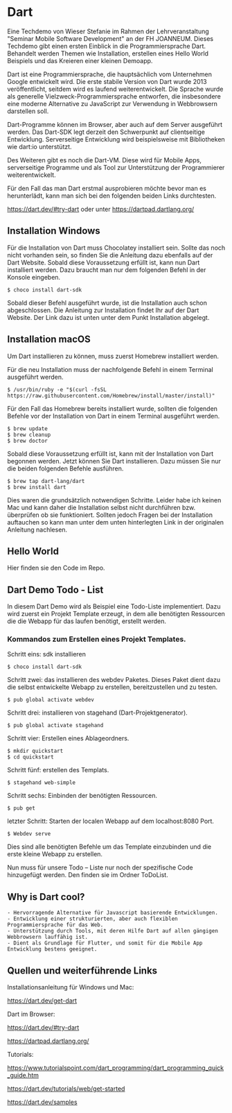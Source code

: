 # Dart

Eine Techdemo von Wieser Stefanie im Rahmen der Lehrveranstaltung "Seminar Mobile Software Development" an der FH JOANNEUM. Dieses Techdemo gibt einen ersten Einblick in die Programmiersprache Dart. Behandelt werden Themen wie Installation, erstellen eines Hello World Beispiels und das Kreieren einer kleinen Demoapp.

Dart ist eine Programmiersprache, die hauptsächlich vom Unternehmen Google entwickelt wird. Die erste stabile Version von Dart wurde 2013 veröffentlicht, seitdem wird es laufend weiterentwickelt. Die Sprache wurde als generelle Vielzweck-Programmiersprache entworfen, die insbesondere eine moderne Alternative zu JavaScript zur Verwendung in Webbrowsern darstellen soll. 

Dart-Programme können im Browser, aber auch auf dem Server ausgeführt werden. Das Dart-SDK legt derzeit den Schwerpunkt auf clientseitige Entwicklung. Serverseitige Entwicklung wird beispielsweise mit Bibliotheken wie dart:io unterstützt.

Des Weiteren gibt es noch die Dart-VM. Diese wird für Mobile Apps, serverseitige Programme und als Tool zur Unterstützung der Programmierer weiterentwickelt.

Für den Fall das man Dart erstmal ausprobieren möchte bevor man es herunterlädt, kann man sich bei den folgenden beiden Links durchtesten.

https://dart.dev/#try-dart
oder unter https://dartpad.dartlang.org/

## Installation Windows

Für die Installation von Dart muss Chocolatey installiert sein. Sollte das noch nicht vorhanden sein, so finden Sie die Anleitung dazu ebenfalls auf der Dart Website.
Sobald diese Voraussetzung erfüllt ist, kann nun Dart installiert werden. Dazu braucht man nur dem folgenden Befehl in der Konsole eingeben.

    $ choco install dart-sdk

Sobald dieser Befehl ausgeführt wurde, ist die Installation auch schon abgeschlossen. Die Anleitung zur Installation findet Ihr auf der Dart Website. Der Link dazu ist unten unter dem Punkt Installation abgelegt.

## Installation macOS

Um Dart installieren zu können, muss zuerst Homebrew installiert werden. 

Für die neu Installation muss der nachfolgende Befehl in einem Terminal ausgeführt werden.

    $ /usr/bin/ruby -e "$(curl -fsSL https://raw.githubusercontent.com/Homebrew/install/master/install)"

Für den Fall das Homebrew bereits installiert wurde, sollten die folgenden Befehle vor der Installation von Dart in einem Terminal ausgeführt werden.

    $ brew update
    $ brew cleanup
    $ brew doctor

Sobald diese Voraussetzung erfüllt ist, kann mit der Installation von Dart begonnen werden.
Jetzt können Sie Dart installieren. Dazu müssen Sie nur die beiden folgenden Befehle ausführen.

    $ brew tap dart-lang/dart
    $ brew install dart

Dies waren die grundsätzlich notwendigen Schritte. Leider habe ich keinen Mac und kann daher die Installation selbst nicht durchführen bzw. überprüfen ob sie funktioniert. Sollten jedoch Fragen bei der Installation auftauchen so kann man unter dem unten hinterlegten Link in der originalen Anleitung nachlesen.

## Hello World

Hier finden sie den Code im Repo.

## Dart Demo Todo - List

In diesem Dart Demo wird als Beispiel eine Todo-Liste implementiert. Dazu wird zuerst ein Projekt Template erzeugt, in dem alle benötigten Ressourcen die die Webapp für das laufen benötigt, erstellt werden.

### Kommandos zum Erstellen eines Projekt Templates.

Schritt eins: sdk installieren

    $ choco install dart-sdk

Schritt zwei: das installieren des webdev Paketes. Dieses Paket dient dazu die selbst entwickelte Webapp zu erstellen, bereitzustellen und zu testen.

    $ pub global activate webdev

Schritt drei: installieren von stagehand (Dart-Projektgenerator).

    $ pub global activate stagehand

Schritt vier: Erstellen eines Ablageordners. 

    $ mkdir quickstart
    $ cd quickstart

Schritt fünf: erstellen des Templats.

    $ stagehand web-simple

Schritt sechs: Einbinden der benötigten Ressourcen.

    $ pub get

letzter Schritt: Starten der localen Webapp auf dem localhost:8080 Port.

    $ Webdev serve

Dies sind alle benötigten Befehle um das Template einzubinden und die erste kleine Webapp zu erstellen. 

Nun muss für unsere Todo – Liste nur noch der spezifische Code hinzugefügt werden. Den finden sie im Ordner ToDoList. 

## Why is Dart cool?

    - Hervorragende Alternative für Javascript basierende Entwicklungen.
    - Entwicklung einer strukturierten, aber auch flexiblen Programmiersprache für das Web.
    - Unterstützung durch Tools, mit deren Hilfe Dart auf allen gängigen Webbrowsern lauffähig ist.
    - Dient als Grundlage für Flutter, und somit für die Mobile App Entwicklung bestens geeignet.

## Quellen und weiterführende Links

Installationsanleitung für Windows und Mac:

https://dart.dev/get-dart

Dart im Browser:

https://dart.dev/#try-dart

https://dartpad.dartlang.org/

Tutorials:

https://www.tutorialspoint.com/dart_programming/dart_programming_quick_guide.htm

https://dart.dev/tutorials/web/get-started

https://dart.dev/samples



